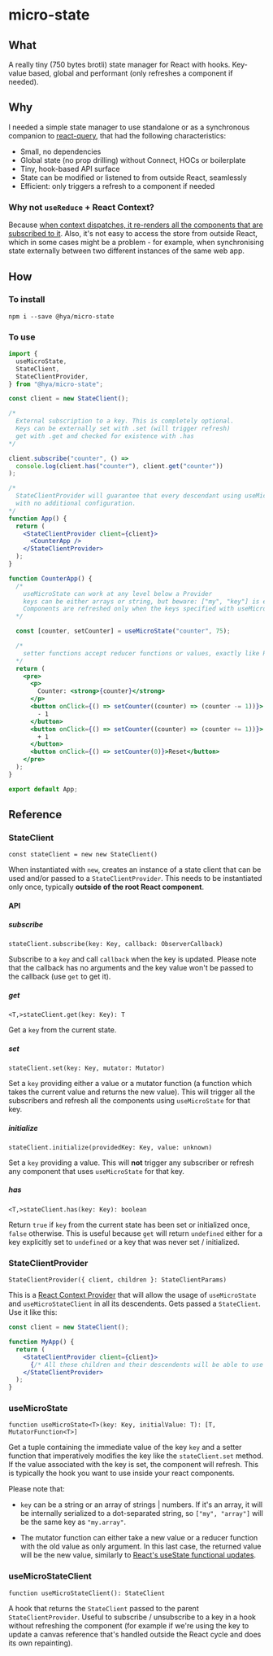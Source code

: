 # micro-state

## What

A really tiny (750 bytes brotli) state manager for React with hooks.
Key-value based, global and performant (only refreshes a component if needed).

## Why

I needed a simple state manager to use standalone or as a synchronous companion to [react-query](https://react-query.tanstack.com/), that had the following characteristics:

- Small, no dependencies
- Global state (no prop drilling) without Connect, HOCs or boilerplate
- Tiny, hook-based API surface
- State can be modified or listened to from outside React, seamlessly
- Efficient: only triggers a refresh to a component if needed

### Why not `useReduce` + React Context?

Because [when context dispatches, it re-renders all the components that are subscribed to it](https://blog.isquaredsoftware.com/2021/01/context-redux-differences/#context-and-usereducer). Also, it's not easy to access the store from outside React, which in some cases might be a problem - for example, when synchronising state externally between two different instances of the same web app.

## How

### To install

`npm i --save @hya/micro-state`

### To use

```jsx
import {
  useMicroState,
  StateClient,
  StateClientProvider,
} from "@hya/micro-state";

const client = new StateClient();

/* 
  External subscription to a key. This is completely optional.
  Keys can be externally set with .set (will trigger refresh)
  get with .get and checked for existence with .has 
*/

client.subscribe("counter", () =>
  console.log(client.has("counter"), client.get("counter"))
);

/* 
  StateClientProvider will guarantee that every descendant using useMicroState will trigger on key change
  with no additional configuration.
*/
function App() {
  return (
    <StateClientProvider client={client}>
      <CounterApp />
    </StateClientProvider>
  );
}

function CounterApp() {
  /* 
    useMicroState can work at any level below a Provider
    keys can be either arrays or string, but beware: ["my", "key"] is equivalent to "my.key"
    Components are refreshed only when the keys specified with useMicroState change.
  */

  const [counter, setCounter] = useMicroState("counter", 75);

  /*
    setter functions accept reducer functions or values, exactly like React's setState. 
  */
  return (
    <pre>
      <p>
        Counter: <strong>{counter}</strong>
      </p>
      <button onClick={() => setCounter((counter) => (counter -= 1))}>
        - 1
      </button>
      <button onClick={() => setCounter((counter) => (counter += 1))}>
        + 1
      </button>
      <button onClick={() => setCounter(0)}>Reset</button>
    </pre>
  );
}

export default App;
```

## Reference

### StateClient

`const stateClient = new new StateClient()`

When instantiated with `new`, creates an instance of a state client that can be used and/or passed to a `StateClientProvider`. This needs to be instantiated only once, typically **outside of the root React component**.

#### API

##### subscribe

`stateClient.subscribe(key: Key, callback: ObserverCallback)`

Subscribe to a `key` and call `callback` when the key is updated. Please note that the callback has no arguments and the key value won't be passed to the callback (use `get` to get it).

##### get

`<T,>stateClient.get(key: Key): T`

Get a `key` from the current state.

##### set

`stateClient.set(key: Key, mutator: Mutator)`

Set a `key` providing either a value or a mutator function (a function which takes the current value and returns the new value). This will trigger all the subscribers and refresh all the components using `useMicroState` for that key.

##### initialize

`stateClient.initialize(providedKey: Key, value: unknown)`

Set a `key` providing a value. This will **not** trigger any subscriber or refresh any component that uses `useMicroState` for that key.

##### has

`<T,>stateClient.has(key: Key): boolean`

Return `true` if `key` from the current state has been set or initialized once, `false` otherwise. This is useful
because `get` will return `undefined` either for a key explicitly set to `undefined` or a key that was never set / initialized.

### StateClientProvider

`StateClientProvider({ client, children }: StateClientParams)`

This is a [React Context Provider](https://reactjs.org/docs/context.html#contextprovider) that will allow the usage of `useMicroState` and `useMicroStateClient` in all its descendents. Gets passed a `StateClient`. Use it like this:

```jsx
const client = new StateClient();

function MyApp() {
  return (
    <StateClientProvider client={client}>
      {/* All these children and their descendents will be able to use the hook methods */}
    </StateClientProvider>
  );
}
```

### useMicroState

`function useMicroState<T>(key: Key, initialValue: T): [T, MutatorFunction<T>]`

Get a tuple containing the immediate value of the key `key` and a setter function that imperatively modifies the key
like the `stateClient.set` method. If the value associated with the key is set, the component will refresh. This is typically the hook you want to use inside your react components.

Please note that:

- `key` can be a string or an array of strings | numbers. If it's an array, it will be internally serialized to a dot-separated string, so `["my", "array"]` will be the same key as `"my.array"`.

- The mutator function can either take a new value or a reducer function with the old value as only argument. In this last case, the returned value will be the new value, similarly to [React's useState functional updates](https://reactjs.org/docs/hooks-reference.html#functional-updates).

### useMicroStateClient

`function useMicroStateClient(): StateClient`

A hook that returns the `StateClient` passed to the parent `StateClientProvider`. Useful to subscribe / unsubscribe to a key in a hook without refreshing the component (for example if we're using the key to update a canvas reference that's handled outside the React cycle and does its own repainting).
